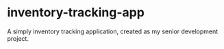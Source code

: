 # inventory-tracking-app
A simply inventory tracking application, created as my senior development project.
